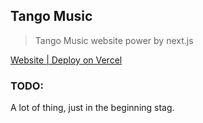 ## Tango Music

> Tango Music website power by next.js

[Website | Deploy on Vercel](https://music.chenxii.xyz)

### TODO:

A lot of thing, just in the beginning stag.
